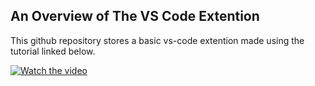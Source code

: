 
## An Overview of The VS Code Extention
This github repository stores a basic vs-code extention made using the tutorial linked below.

[![Watch the video](https://img.youtube.com/vi/xgkDVUL0MxM/maxresdefault.jpg)](https://youtu.be/xgkDVUL0MxM)
